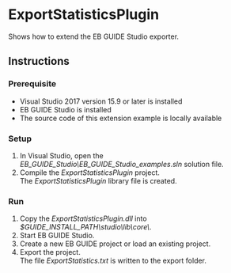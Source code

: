 ﻿# ExportStatisticsPlugin

Shows how to extend the EB GUIDE Studio exporter.

## Instructions

### Prerequisite

* Visual Studio 2017 version 15.9 or later is installed
* EB GUIDE Studio is installed
* The source code of this extension example is locally available

### Setup

1. In Visual Studio, open the _EB\_GUIDE\_Studio\\EB\_GUIDE\_Studio\_examples.sln_ solution file.
2. Compile the _ExportStatisticsPlugin_ project.\
The _ExportStatisticsPlugin_ library file is created. 

### Run

1. Copy the _ExportStatisticsPlugin.dll_ into _$GUIDE\_INSTALL\_PATH\\studio\\lib\\core\\_.
2. Start EB GUIDE Studio.
3. Create a new EB GUIDE project or load an existing project.
4. Export the project.\
The file _ExportStatistics.txt_ is written to the export folder.
